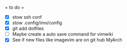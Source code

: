 = to do =
- [X] stow ssh conf
- [X] stow .config/imv/config
- [X] git add dotfiles
- [ ] Maybe create a auto save command for vimwiki
- [X] See if new files like imagevim are on git hub MyArch
